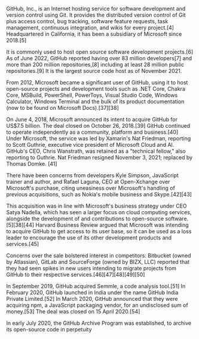 GitHub, Inc., is an Internet hosting service for software development and version control using Git. It provides the distributed version control of Git plus access control, bug tracking, software feature requests, task management, continuous integration, and wikis for every project.[4] Headquartered in California, it has been a subsidiary of Microsoft since 2018.[5]

It is commonly used to host open source software development projects.[6] As of June 2022, GitHub reported having over 83 million developers[7] and more than 200 million repositories,[8] including at least 28 million public repositories.[9] It is the largest source code host as of November 2021. 

From 2012, Microsoft became a significant user of GitHub, using it to host open-source projects and development tools such as .NET Core, Chakra Core, MSBuild, PowerShell, PowerToys, Visual Studio Code, Windows Calculator, Windows Terminal and the bulk of its product documentation (now to be found on Microsoft Docs).[37][38]

On June 4, 2018, Microsoft announced its intent to acquire GitHub for US$7.5 billion. The deal closed on October 26, 2018.[39] GitHub continued to operate independently as a community, platform and business.[40] Under Microsoft, the service was led by Xamarin's Nat Friedman, reporting to Scott Guthrie, executive vice president of Microsoft Cloud and AI. GitHub's CEO, Chris Wanstrath, was retained as a "technical fellow," also reporting to Guthrie. Nat Friedman resigned November 3, 2021; replaced by Thomas Domke. [41]

There have been concerns from developers Kyle Simpson, JavaScript trainer and author, and Rafael Laguna, CEO at Open-Xchange over Microsoft's purchase, citing uneasiness over Microsoft's handling of previous acquisitions, such as Nokia's mobile business and Skype.[42][43]

This acquisition was in line with Microsoft's business strategy under CEO Satya Nadella, which has seen a larger focus on cloud computing services, alongside the development of and contributions to open-source software.[5][38][44] Harvard Business Review argued that Microsoft was intending to acquire GitHub to get access to its user base, so it can be used as a loss leader to encourage the use of its other development products and services.[45]

Concerns over the sale bolstered interest in competitors: Bitbucket (owned by Atlassian), GitLab and SourceForge (owned by BIZX, LLC) reported that they had seen spikes in new users intending to migrate projects from GitHub to their respective services.[46][47][48][49][50]

In September 2019, GitHub acquired Semmle, a code analysis tool.[51] In February 2020, GitHub launched in India under the name GitHub India Private Limited.[52] In March 2020, GitHub announced that they were acquiring npm, a JavaScript packaging vendor, for an undisclosed sum of money.[53] The deal was closed on 15 April 2020.[54]

In early July 2020, the GitHub Archive Program was established, to archive its open-source code in perpetuity